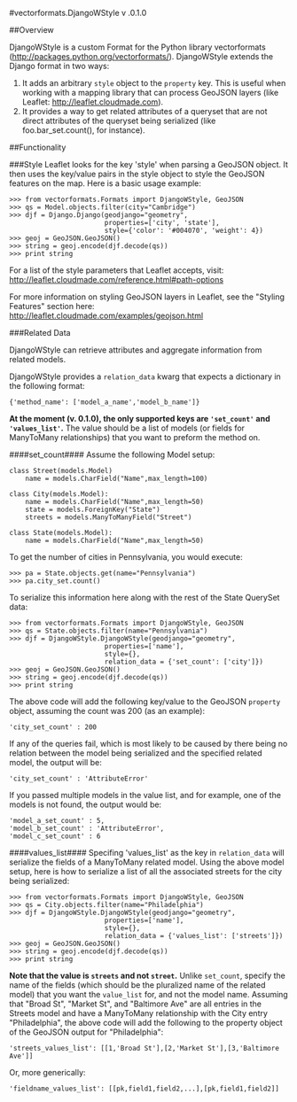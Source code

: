 #vectorformats.DjangoWStyle v .0.1.0

##Overview

DjangoWStyle is a custom Format for the Python library vectorformats (http://packages.python.org/vectorformats/). DjangoWStyle extends the Django format in two ways:
1. It adds an arbitrary `style` object to the `property` key. This is useful when working with a mapping library that can process GeoJSON layers (like Leaflet: http://leaflet.cloudmade.com).
2. It provides a way to get related attributes of a queryset that are not direct attributes of the queryset being serialized (like foo.bar_set.count(), for instance).

##Functionality

###Style
Leaflet looks for the key 'style' when parsing a GeoJSON object. It then uses the key/value pairs in the style object to style the GeoJSON features on the map. Here is a basic usage example:

	>>> from vectorformats.Formats import DjangoWStyle, GeoJSON
	>>> qs = Model.objects.filter(city="Cambridge")
	>>> djf = Django.Django(geodjango="geometry", 
							properties=['city', 'state'],
							style={'color': '#004070', 'weight': 4})
	>>> geoj = GeoJSON.GeoJSON()
	>>> string = geoj.encode(djf.decode(qs))
	>>> print string 

For a list of the style parameters that Leaflet accepts, visit: http://leaflet.cloudmade.com/reference.html#path-options

For more information on styling GeoJSON layers in Leaflet, see the "Styling Features" section here: http://leaflet.cloudmade.com/examples/geojson.html

###Related Data

DjangoWStyle can retrieve attributes and aggregate information from related models.

DjangoWStyle provides a `relation_data` kwarg that expects a dictionary in the following format: 
	
	{'method_name': ['model_a_name','model_b_name']} 

__At the moment (v. 0.1.0), the only supported keys are `'set_count'` and `'values_list'`.__ The value should be a list of models (or fields for ManyToMany relationships) that you want to preform the method on.

####set_count####
Assume the following Model setup:

	class Street(models.Model)
		name = models.CharField("Name",max_length=100)

    class City(models.Model):
		name = models.CharField("Name",max_length=50)
		state = models.ForeignKey("State")
		streets = models.ManyToManyField("Street")

	class State(models.Model):
		name = models.CharField("Name",max_length=50)

To get the number of cities in Pennsylvania, you would execute:
	
	>>> pa = State.objects.get(name="Pennsylvania")
	>>> pa.city_set.count()

To serialize this information here along with the rest of the State QuerySet data:

	>>> from vectorformats.Formats import DjangoWStyle, GeoJSON
	>>> qs = State.objects.filter(name="Pennsylvania")
	>>> djf = DjangoWStyle.DjangoWStyle(geodjango="geometry", 
							properties=['name'],
							style={},
							relation_data = {'set_count': ['city']})
	>>> geoj = GeoJSON.GeoJSON()
	>>> string = geoj.encode(djf.decode(qs))
	>>> print string 

The above code will add the following key/value to the GeoJSON `property` object, assuming the count was 200 (as an example):

	'city_set_count' : 200

If any of the queries fail, which is most likely to be caused by there being no relation between the model being serialized and the specified related model, the output will be:
	
	'city_set_count' : 'AttributeError'

If you passed multiple models in the value list, and for example, one of the models is not found, the output would be:
	
	'model_a_set_count' : 5,
	'model_b_set_count' : 'AttributeError',
	'model_c_set_count'	: 6

####values_list####
Specifing 'values_list' as the key in `relation_data` will serialize the fields of a ManyToMany related model. Using the above model setup, here is how to serialize a list of all the associated streets for the city being serialized:

	>>> from vectorformats.Formats import DjangoWStyle, GeoJSON
	>>> qs = City.objects.filter(name="Philadelphia")
	>>> djf = DjangoWStyle.DjangoWStyle(geodjango="geometry", 
							properties=['name'],
							style={},
							relation_data = {'values_list': ['streets']})
	>>> geoj = GeoJSON.GeoJSON()
	>>> string = geoj.encode(djf.decode(qs))
	>>> print string 

__Note that the value is `streets` and not `street`.__ Unlike `set_count`, specify the name of the fields (which should be the pluralized name of the related model) that you want the `value_list` for, and not the model name. Assuming that "Broad St", "Market St", and "Baltimore Ave" are all entries in the Streets model and have a ManyToMany relationship with the City entry "Philadelphia", the above code will add the following to the property object of the GeoJSON output for "Philadelphia":
	
	'streets_values_list': [[1,'Broad St'],[2,'Market St'],[3,'Baltimore Ave']]

Or, more generically:

	'fieldname_values_list': [[pk,field1,field2,...],[pk,field1,field2]]
